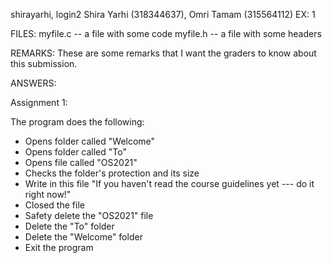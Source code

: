 shirayarhi, login2
Shira Yarhi (318344637), Omri Tamam (315564112)
EX: 1

FILES:
myfile.c -- a file with some code
myfile.h -- a file with some headers

REMARKS:
These are some remarks that
I want the graders to know
about this submission.

ANSWERS:

Assignment 1:

The program does the following:
- Opens folder called "Welcome"
- Opens folder called "To"
- Opens file called "OS2021"
- Checks the folder's protection and its size
- Write in this file "If you haven't read the course guidelines yet --- do it right now!"
- Closed the file
- Safety delete the "OS2021" file
- Delete the "To" folder
- Delete the "Welcome" folder
- Exit the program
